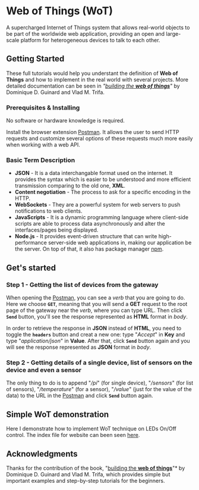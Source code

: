 # Web of Things (WoT)

A supercharged Internet of Things system that allows real-world objects to be part of the worldwide web application, providing an open and large-scale platform for heterogeneous devices to talk to each other.

## Getting Started

These full tutorials would help you understant the definition of **Web of Things** and how to implement in the real world with several projects. More detailed documentation can be seen in *"[building the **web of things**](https://webofthings.org/book/)"* by Dominique D. Guinard and Vlad M. Trifa. 

### Prerequisites & Installing

No software or hardware knowledge is required.

Install the browser extension [Postman](https://www.getpostman.com/). It allows the user to send HTTP requests and customize several options of these requests much more easily when working with a web API.

### Basic Term Description

* **JSON** - It is a data interchangable format used on the internet. It provides the syntax which is easier to be understood and more efficient transmission comparing to the old one, **XML**. 
* **Content negotiation** - The process to ask for a specific encoding in the HTTP.
* **WebSockets** - They are a powerful system for web servers to push notifications to web clients.
* **JavaScripts** - It is a dynamic programming language where client-side scripts are able to process data asynchronously and alter the interfaces/pages being displayed.
* **Node.js** - It provides event-driven structure that can write high-performance server-side web applications in, making our application be the server. On top of that, it also has package manager [npm](/npm.md).  

## Get's started

### Step 1 - Getting the list of devices from the gateway

When opening the [Postman](https://www.getpostman.com/), you can see a *verb* that you are going to do. Here we choose **`GET`**, meaning that you will send a **GET** request to the root page of the gateway near the *verb*, where you can type URL. Then click **`Send`** button, you'll see the response represented as **HTML** format in *body*.

In order to retrieve the response in **JSON** instead of **HTML**, you need to toggle the **`headers`** button and creat a new one: type "*Accept*" in **Key** and type "*application/json*" in **Value**. After that, click **`Send`** button again and you will see the response represented as **JSON** format in *body*.

### Step 2 - Getting details of a single device, list of sensors on the device and even a sensor

The only thing to do is to append "*/pi*" (for single device), "*/sensors*" (for list of sensors), "*/temperature*" (for a sensor), "*/value*" (just for the value of the data) to the URL in the [Postman](https://www.getpostman.com/) and click **`Send`** button again.

## Simple WoT demonstration

Here I demonstrate how to implement WoT technique on LEDs On/Off control. The index file for website can been seen [here](https://github.com/DerekYJC/smartWoT).

## Acknowledgments

Thanks for the contribution of the book, "[building the **web of things**](https://webofthings.org/book/)"* by Dominique D. Guinard and Vlad M. Trifa, which provides simple but important examples and step-by-step tutorials for the beginners.
